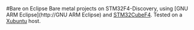 #Bare on Eclipse
Bare metal projects on STM32F4-Discovery, using [GNU ARM Eclipse](http://GNU ARM Eclipse)
and [STM32CubeF4](http://www.st.com/web/en/catalog/tools/PF259243).
Tested on a [Xubuntu](http://xubuntu.org/) host.
